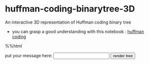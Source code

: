 # huffman-coding-binarytree-3D
An interactive 3D representation of Huffman coding binary tree
* you can grasp a good understanding with this notebook : [huffman coding](https://colab.research.google.com/drive/15k1SzqZP_G3kDl-UqFl7sqyNyFjotI7A?usp=sharing)


%%html 
<!DOCTYPE html>
<html>
<style>
    .mol-container{
  width: 100%;
  height: 400px;
  position: relative;
    }
</style>
<label for="message">put your message here:</label>
<input type="text" id="message" name="message">
<button onclick="myFunction()">render tree</button>
<br><br>
<div id="container-01" class="mol-container"></div>

<body>
<script src="https://3Dmol.org/build/3Dmol-min.js"></script>
<script>

function frequencyof(l,str){
  let sum =0;
  for(let i=0;i<str.length;i+=1){
    if(str[i]==l){
      sum+=1;
    }
  }
  return sum;
}

class node{

constructor(frequency,letter){
this.letter=letter;
this.frequency=frequency;
this.left = null;
this.right = null;
this.next = null;
this.parented = false;
    }

add(next_node){
  if (this.next == null){
  this.next = next_node;
   }else{
  this.next.add(next_node);
}
}


check(k){
  if((this.next == null) && (this.letter!=k)){
    return 0;
  }else if (this.letter==k){
    return 1;
  }else{
    return this.next.check(k);
  }
}

smallest(small){
        if (small==null){
            if (!this.parented){
                small=this;
                }
            }else if (this.frequency < small.frequency && !(this.parented)){
            small=this;
            }

        if (this.next==null){
            if(small!=null){
              small.parented=true;
              return small;
            }else{
              return null;
            }
        }else{
            return this.next.smallest(small);
            }
}


  start(str2){
        for(let i=0;i<str2.length;i+=1){
          if (!this.check(str2[i])){
            let s=new node(frequencyof(str2[i],str2),str2[i]);
            this.add(s);
          }
        }
     }

 binarytree(){
        let l=this.smallest(null);
        let r=this.smallest(null);
        while (r != null){ 
            let parent = new node(l.frequency+r.frequency,'$');
            parent.left = l;
            parent.right = r;
            this.add( parent );
            l = this.smallest(null);
            r = this.smallest(null);
        }
        l.parented=false;
        return l;
}


}

  let element = $('#container-01');
  let config = { backgroundColor: 'white', disableFog: true };
  let viewer = $3Dmol.createViewer( element, config );
  viewer.translate(0,100);


var str = "huffmmmannn";
//let str="latifa";
let m =new node(frequencyof(str[0],str),str[0]);
m.start(str);
let root = m.binarytree();

//viewer.setViewStyle({style:"outline"});


function tree(n,x_,y_,r){
  viewer.addSphere({ center: {x:x_,y:y_ ,z:0}, radius: 2, color: 0xf9ab00,opacity: 1});
  if (n.left != null){
    viewer.addLabel(n.frequency.toString(), {position: {x:x_-1.5, y:y_, z:0}, backgroundColor: 0xe8710a, backgroundOpacity: 0.8, fontColor: "black",fontSize:15});
    viewer.addArrow({start:{x:x_,y:y_,z:0},end:{x:x_-r,y:y_-6,z:0},radius:0.1});
    viewer.addArrow({start:{x:x_,y:y_,z:0},end:{x:x_+r,y:y_-6,z:0},radius:0.1});
    tree(n.left,x_-r,y_-6,r/2);
    tree(n.right,x_+r,y_-6,r/2);
  }else{
    viewer.addLabel(n.letter+" : "+n.frequency.toString(), {position: {x:x_-2.5, y:y_-2, z:0}, backgroundColor: 0xe8710a, backgroundOpacity: 0.8, fontColor: "black",
    fontSize:15});
  }
}


tree(root,0,0,20);
viewer.spin("y",0.3);
viewer.addLabel("huffman binary tree",{position:{x:0,y:0,z:0},useScreen:true,backgroundColor:0xe8710a,backgroundOpacity: 0.8,fontColor:"black"});
viewer.render();

function again(){
var str = document.getElementById("message").value;
//let str="latifa";
let m =new node(frequencyof(str[0],str),str[0]);
m.start(str);
let root = m.binarytree();

//viewer.setViewStyle({style:"outline"});


function tree(n,x_,y_,r){
  viewer.addSphere({ center: {x:x_,y:y_ ,z:0}, radius: 2, color: 0xf9ab00,opacity: 1});
  if (n.left != null){
    viewer.addLabel(n.frequency.toString(), {position: {x:x_-1.5, y:y_, z:0}, backgroundColor: 0xe8710a, backgroundOpacity: 0.8, fontColor: "black",fontSize:15});
    viewer.addArrow({start:{x:x_,y:y_,z:0},end:{x:x_-r,y:y_-6,z:0},radius:0.1});
    viewer.addArrow({start:{x:x_,y:y_,z:0},end:{x:x_+r,y:y_-6,z:0},radius:0.1});
    tree(n.left,x_-r,y_-6,r/2);
    tree(n.right,x_+r,y_-6,r/2);
  }else{
    viewer.addLabel(n.letter+" : "+n.frequency.toString(), {position: {x:x_-2.5, y:y_-2, z:0}, backgroundColor: 0xe8710a, backgroundOpacity: 0.8, fontColor: "black",
    fontSize:15});
  }
}


tree(root,0,0,20);
viewer.spin("y",0.3);
viewer.addLabel("huffman binary tree",{position:{x:0,y:0,z:0},useScreen:true,backgroundColor:0xe8710a,backgroundOpacity: 0.8,fontColor:"black"});
viewer.render();
}

function myFunction(){
  viewer.clear();
  again();
}


</script>
</body>
</html>

